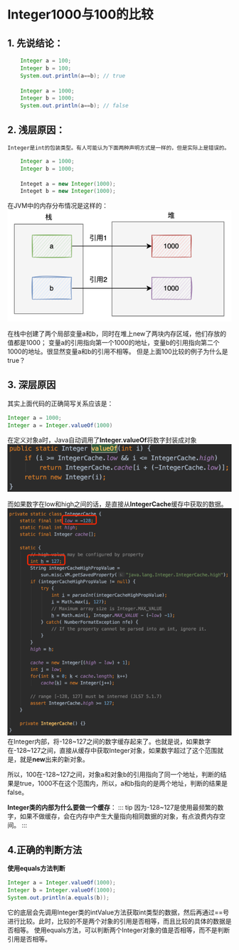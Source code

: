 # Integer1000与100的比较

## 1. 先说结论：

``` java
    Integer a = 100;
    Integer b = 100;
    System.out.println(a==b); // true

    Integer a = 1000;
    Integer b = 1000;
    System.out.println(a==b); // false
```
## 2. 浅层原因：
    Integer是int的包装类型。有人可能认为下面两种声明方式是一样的，但是实际上是错误的。
``` java 
    Integer a = 1000;
    Integer b = 1000;

    Integet a = new Integer(1000);
    Integet b = new Integer(1000);
```

在JVM中的内存分布情况是这样的：
![Alt text](image.png)

在栈中创建了两个局部变量a和b，同时在堆上new了两块内存区域，他们存放的值都是1000；
变量a的引用指向第一个1000的地址，变量b的引用指向第二个1000的地址。很显然变量a和b的引用不相等。
但是上面100比较的例子为什么是true？

## 3. 深层原因

其实上面代码的正确简写关系应该是：
```java
Integer a = 1000;
Integer a = Integer.valueOf(1000)
```
在定义对象a时，Java自动调用了**Integer.valueOf**将数字封装成对象
![Alt text](image-1.png)

而如果数字在low和high之间的话，是直接从**IntegerCache**缓存中获取的数据。
![](image-2.png)
在Integer内部，将-128~127之间的数字缓存起来了。也就是说，如果数字在-128~127之间，直接从缓存中获取Integer对象，如果数字超过了这个范围就是，就是**new**出来的新对象。

所以，100在-128~127之间，对象a和对象b的引用指向了同一个地址，判断的结果是true，1000不在这个范围内，所以，a和b指向的是两个地址，判断的结果是false。

**Integer类的内部为什么要做一个缓存**：
::: tip
因为-128~127是使用最频繁的数字，如果不做缓存，会在内存中产生大量指向相同数据的对象，有点浪费内存空间。
:::

## 4.正确的判断方法

**使用equals方法判断**

``` java
Integer a = Integer.valueOf(1000);
Integer b = Integer.valueOf(1000);
System.out.println(a.equals(b));
```
它的底层会先调用Integer类的intValue方法获取int类型的数据，然后再通过==号进行比较。此时，比较的不是两个对象的引用是否相等，而且比较的具体的数据是否相等。
使用equals方法，可以判断两个Integer对象的值是否相等，而不是判断引用是否相等。

